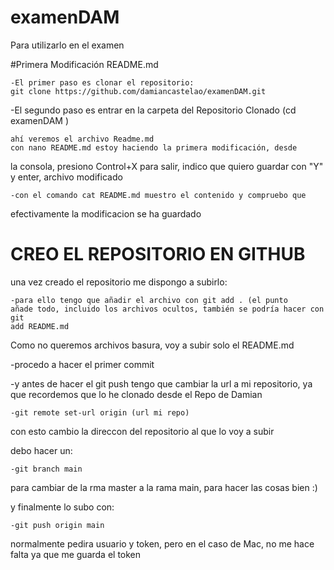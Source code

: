 # examenDAM
Para utilizarlo en el examen

#Primera Modificación README.md

	-El primer paso es clonar el repositorio:
	git clone https://github.com/damiancastelao/examenDAM.git

-El segundo paso es entrar en la carpeta del Repositorio Clonado (cd
examenDAM )

	ahí veremos el archivo Readme.md
	con nano README.md estoy haciendo la primera modificación, desde 
la consola, presiono Control+X para salir, indico que quiero guardar con
"Y" y enter, archivo modificado

	-con el comando cat README.md muestro el contenido y compruebo que 
efectivamente la modificacion se ha guardado

# CREO EL REPOSITORIO EN GITHUB

una vez creado el repositorio me dispongo a subirlo:

	-para ello tengo que añadir el archivo con git add . (el punto 
	añade todo, incluido los archivos ocultos, también se podría hacer con git 
	add README.md

Como no queremos archivos basura, voy a subir solo el README.md

-procedo a hacer el primer commit

-y antes de hacer el git push tengo que cambiar la url a mi repositorio,
ya que recordemos que lo he clonado desde el Repo de Damian

	-git remote set-url origin (url mi repo) 
con esto cambio la direccon del repositorio al que lo voy a subir

debo hacer un:

	-git branch main

para cambiar de la rma master a la rama main, para hacer las cosas bien :)

y finalmente lo subo con:

	-git push origin main

normalmente pedira usuario y token, pero en el caso de Mac, no me
hace falta ya que me guarda el token  